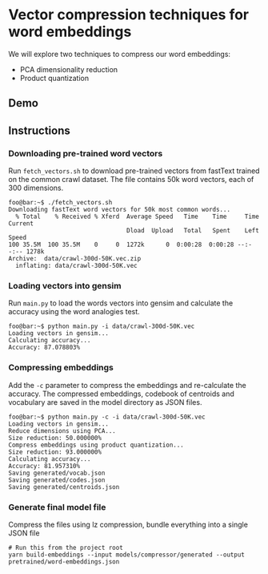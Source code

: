 # Vector compression techniques for word embeddings

We will explore two techniques to compress our word embeddings:
- PCA dimensionality reduction
- Product quantization

## Demo

## Instructions
### Downloading pre-trained word vectors
Run `fetch_vectors.sh` to download pre-trained vectors from fastText trained on the common crawl dataset. The file contains 50k word vectors, each of 300 dimensions.
```console
foo@bar:~$ ./fetch_vectors.sh
Downloading fastText word vectors for 50k most common words...
  % Total    % Received % Xferd  Average Speed   Time    Time     Time  Current
                                 Dload  Upload   Total   Spent    Left  Speed
100 35.5M  100 35.5M    0     0  1272k      0  0:00:28  0:00:28 --:--:-- 1278k
Archive:  data/crawl-300d-50K.vec.zip
  inflating: data/crawl-300d-50K.vec

```
### Loading vectors into gensim
Run `main.py` to load the words vectors into gensim and calculate the accuracy using the word analogies test.
```console
foo@bar:~$ python main.py -i data/crawl-300d-50K.vec
Loading vectors in gensim...
Calculating accuracy...
Accuracy: 87.078803%
``` 

### Compressing embeddings
Add the `-c` parameter to compress the embeddings and re-calculate the accuracy. The compressed embeddings, codebook of centroids and vocabulary are saved in the model directory as JSON files.

```console
foo@bar:~$ python main.py -c -i data/crawl-300d-50K.vec
Loading vectors in gensim...
Reduce dimensions using PCA...
Size reduction: 50.000000%
Compress embeddings using product quantization...
Size reduction: 93.000000%
Calculating accuracy...
Accuracy: 81.957310%
Saving generated/vocab.json
Saving generated/codes.json
Saving generated/centroids.json
```

### Generate final model file
Compress the files using lz compression, bundle everything into a single JSON file
```console
# Run this from the project root
yarn build-embeddings --input models/compressor/generated --output pretrained/word-embeddings.json
```
